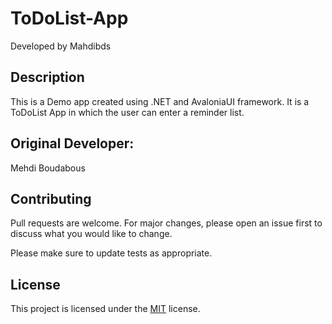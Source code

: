 # ToDoList-App
Developed by Mahdibds

## Description 
This is a Demo app created using .NET and AvaloniaUI framework. It is a ToDoList App in which the user can enter a reminder list. 

## Original Developer:
Mehdi Boudabous 

## Contributing 
Pull requests are welcome. For major changes, please open an issue first to discuss what you would like to change.

Please make sure to update tests as appropriate.

## License 
This project is licensed under the [MIT](LICENSE) license.
